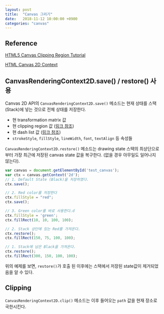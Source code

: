 ```yaml
---
layout: post
title:  "Canvas 그리기"
date:   2018-11-12 10:00:00 +0900
categories: "canvas"
---
```

## Reference
[HTML5 Canvas Clipping Region Tutorial][reference-01]

[HTML Canvas 2D Context][reference-02]




## CanvasRenderingContext2D.save() / restore() 사용
Canvas 2D API의 `CanvasRenderingContext2D.save()` 메소드는 현재 상태를 스택(Stack)에 넣는 것으로 전체 상태를 저장한다.

* 현 transformation matrix 값
* 현 clipping region 값 ([링크 참조][reference-01])
* 현 dash list 값 ([링크 참조][reference-02])
* `strokeStyle`, `fillStyle`, `lineWidth`, `font`, `textAlign` 등 속성들

`CanvasRenderingContext2D.restore()` 메소드는 drawing state 스택의 최상단으로부터 가장 최근에 저장된 canvas state 값을 복구한다. (없을 경우 아무일도 일어나지 않는다).

```javascript
var canvas = document.getElementById('test_canvas');
var ctx = canvas.getContext('2d');
// 1. Default State (Black)을 저장하였다.
ctx.save(); 

// 2. Red color를 저장한다
ctx.fillStyle = "red";
ctx.save();

// 3. Green color를 바로 사용한다.d
ctx.fillStyle = 'green';
ctx.fillRect(10, 10, 100, 100);

// 2. Stack 상단에 있는 Red를 가져온다.
ctx.restore(); 
ctx.fillRect(150, 75, 100, 100);

// 1. Stack에 남은 Black을 가져온다.
ctx.restore();
ctx.fillRect(300, 150, 100, 100);
```

위의 예제를 보면, `restore()`가 호출 된 이후에는 스택에서 저장된 state값이 제거되었음을 알 수 있다.

## Clipping
`CanvasRenderingContext2D.clip()` 메소드는 이후 들어오는 `path` 값을 현재 장소로 국한시킨다.


[reference-01]:https://www.html5canvastutorials.com/advanced/html5-canvas-clipping-region-tutorial/

[reference-02]:https://www.w3.org/TR/2dcontext/#canvasdrawingstyles